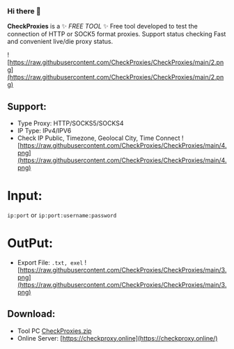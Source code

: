### Hi there 👋
**CheckProxies** is a ✨ _FREE TOOL_ ✨ Free tool developed to test the connection of HTTP or SOCK5 format proxies. Support status checking Fast and convenient live/die proxy status.

![https://raw.githubusercontent.com/CheckProxies/CheckProxies/main/2.png](https://raw.githubusercontent.com/CheckProxies/CheckProxies/main/2.png)


## Support:
- Type Proxy: HTTP/SOCKS5/SOCKS4
- IP Type: IPv4/IPV6
- Check IP Public, Timezone, Geolocal City, Time Connect
![https://raw.githubusercontent.com/CheckProxies/CheckProxies/main/4.png](https://raw.githubusercontent.com/CheckProxies/CheckProxies/main/4.png)
# Input:
`ip:port` or `ip:port:username:password`
# OutPut:
- Export File: `.txt, exel`
  ![https://raw.githubusercontent.com/CheckProxies/CheckProxies/main/3.png](https://raw.githubusercontent.com/CheckProxies/CheckProxies/main/3.png)

## Download:
- Tool PC [CheckProxies.zip](https://github.com/CheckProxies/CheckProxies/releases/download/1.0.0/CheckProxies.zip)
- Online Server: [https://checkproxy.online](https://checkproxy.online/)
